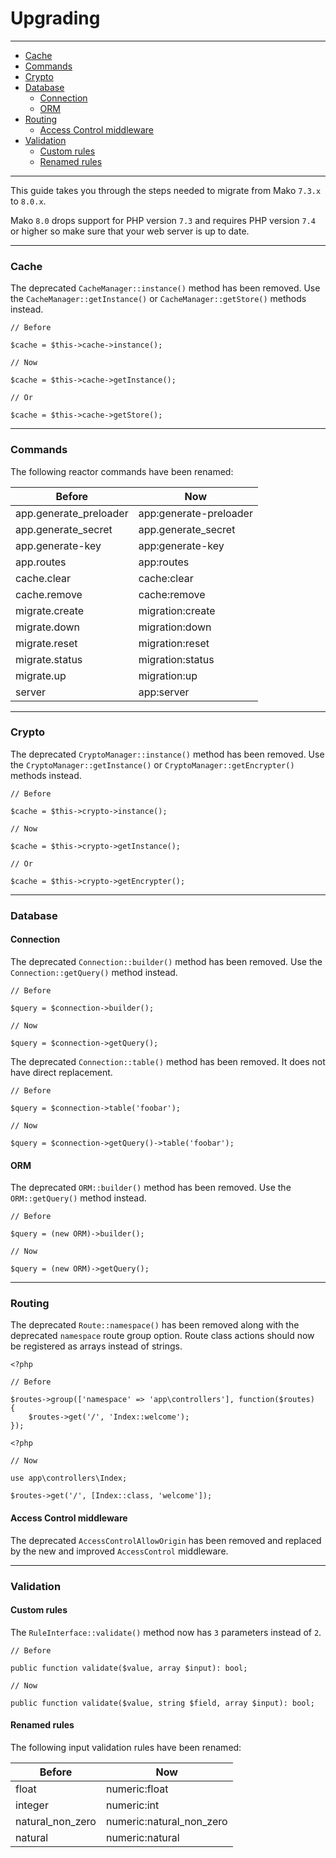 # Upgrading

--------------------------------------------------------

* [Cache](#cache)
* [Commands](#commands)
* [Crypto](#crypto)
* [Database](#database)
    - [Connection](#database:connection)
    - [ORM](#database:orm)
* [Routing](#routing)
    - [Access Control middleware](#routing:access-control-middleware)
* [Validation](#validation)
    - [Custom rules](#validation:custom-rules)
    - [Renamed rules](#validation:renamed-rules)

--------------------------------------------------------

This guide takes you through the steps needed to migrate from Mako `7.3.x` to `8.0.x`.

Mako `8.0` drops support for PHP version `7.3` and requires PHP version `7.4` or higher so make sure that your web server is up to date.

--------------------------------------------------------

<a id="cache"></a>

### Cache

The deprecated `CacheManager::instance()` method has been removed. Use the `CacheManager::getInstance()` or `CacheManager::getStore()` methods instead.

```
// Before

$cache = $this->cache->instance();

// Now

$cache = $this->cache->getInstance();

// Or

$cache = $this->cache->getStore();
```

--------------------------------------------------------

<a id="commands"></a>

### Commands

The following reactor commands have been renamed:

| Before                 | Now                    |
|------------------------|------------------------|
| app.generate_preloader | app:generate-preloader |
| app.generate_secret    | app.generate_secret    |
| app.generate-key       | app:generate-key       |
| app.routes             | app:routes             |
| cache.clear            | cache:clear            |
| cache.remove           | cache:remove           |
| migrate.create         | migration:create       |
| migrate.down           | migration:down         |
| migrate.reset          | migration:reset        |
| migrate.status         | migration:status       |
| migrate.up             | migration:up           |
| server                 | app:server             |

--------------------------------------------------------

<a id="crypto"></a>

### Crypto

The deprecated `CryptoManager::instance()` method has been removed. Use the `CryptoManager::getInstance()` or `CryptoManager::getEncrypter()` methods instead.

```
// Before

$cache = $this->crypto->instance();

// Now

$cache = $this->crypto->getInstance();

// Or

$cache = $this->crypto->getEncrypter();
```

--------------------------------------------------------

<a id="database"></a>

### Database

<a id="database:connection"></a>

#### Connection

The deprecated `Connection::builder()` method has been removed. Use the `Connection::getQuery()` method instead.

```
// Before

$query = $connection->builder();

// Now

$query = $connection->getQuery();
```

The deprecated `Connection::table()` method has been removed. It does not have direct replacement.

```
// Before

$query = $connection->table('foobar');

// Now

$query = $connection->getQuery()->table('foobar');
```

<a id="database:orm"></a>

#### ORM

The deprecated `ORM::builder()` method has been removed. Use the `ORM::getQuery()` method instead.

```
// Before

$query = (new ORM)->builder();

// Now

$query = (new ORM)->getQuery();
```

--------------------------------------------------------

<a id="routing"></a>

### Routing

The deprecated `Route::namespace()` has been removed along with the deprecated `namespace` route group option. Route class actions should now be registered as arrays instead of strings.

```
<?php

// Before

$routes->group(['namespace' => 'app\controllers'], function($routes)
{
    $routes->get('/', 'Index::welcome');
});
```

```
<?php

// Now

use app\controllers\Index;

$routes->get('/', [Index::class, 'welcome']);
```

<a id="routing:access-control-middleware"></a>

#### Access Control middleware

The deprecated `AccessControlAllowOrigin` has been removed and replaced by the new and improved `AccessControl` middleware.

--------------------------------------------------------

<a id="validation"></a>

### Validation

<a id="validation:custom-rules"></a>

#### Custom rules

The `RuleInterface::validate()` method now has `3` parameters instead of `2`.

```
// Before

public function validate($value, array $input): bool;

// Now

public function validate($value, string $field, array $input): bool;
```

<a id="validation:renamed-rules"></a>

#### Renamed rules

The following input validation rules have been renamed:

| Before           | Now                      |
|------------------|--------------------------|
| float            | numeric:float            |
| integer          | numeric:int              |
| natural_non_zero | numeric:natural_non_zero |
| natural          | numeric:natural          |
